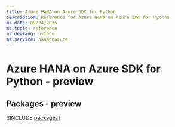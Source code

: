 ```yaml
---
title: Azure HANA on Azure SDK for Python
description: Reference for Azure HANA on Azure SDK for Python
ms.date: 09/24/2025
ms.topic: reference
ms.devlang: python
ms.service: hanaonazure
---
```

# Azure HANA on Azure SDK for Python - preview
## Packages - preview
[!INCLUDE [packages](hana-on-azure-index.md)]